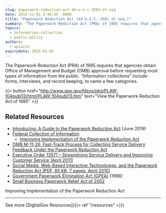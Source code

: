 ```yaml
---
slug: paperwork-reduction-act-44-u-s-c-3501-et-seq
date: 2015-12-01 1:40:45 -0400
title: "Paperwork Reduction Act (44 U.S.C. 3501 et seq.)"
summary: "The Paperwork Reduction Act (PRA) of 1995 requires that agencies obtain Office of Management and Budget (OMB) approval before requesting most types of information from the public."
topics:
  - information-collection
  - public-policy
authors:
  - apiazza
expirydate: 2025-01-01
---
```


The Paperwork Reduction Act (PRA) of 1995 requires that agencies obtain Office of Management and Budget (OMB) approval before requesting most types of information from the public. &#8220;Information collections&#8221; include forms, interviews, and record keeping, to name a few categories.

{{< button href="http://www.gpo.gov/fdsys/pkg/PLAW-104publ13/html/PLAW-104publ13.htm" text="View the Paperwork Reduction Act of 1995" >}}

## Related Resources

- [Introducing: A Guide to the Paperwork Reduction Act](https://digital.gov/2019/06/18/introducing-a-guide-paperwork-reduction-act/) (June 2019)
- [Federal Collection of Information](https://www.whitehouse.gov/omb/information-regulatory-affairs/federal-collection-information/)
    - [Improving Implementation of the Paperwork Reduction Act](https://www.whitehouse.gov/omb/information-regulatory-affairs/federal-collection-information/#IIPR)
- [OMB M-11-26, Fast-Track Process for Collecting Service Delivery Feedback Under the Paperwork Reduction Act](https://digital.gov/resources/m-11-26-new-fast-track-process-for-collecting-service-delivery-feedback-under-the-paperwork-reduction-act/)
- [Executive Order 13571 – Streamlining Service Delivery and Improving Customer Service (April 2011)](https://obamawhitehouse.archives.gov/the-press-office/2011/04/27/executive-order-13571-streamlining-service-delivery-and-improving-custom)
- [Social Media, Web-Based Interactive Technologies, and the Paperwork Reduction Act (PDF, 85 KB, 7 pages, April 2010)](https://www.whitehouse.gov/wp-content/uploads/legacy_drupal_files/omb/assets/inforeg/SocialMediaGuidance_04072010.pdf)
- [Government Paperwork Elimination Act (GPEA)](https://obamawhitehouse.archives.gov/omb/fedreg_gpea2/ "Government Paperwork Elimination Act") (1998)
- [Small Business Paperwork Relief Act of 2002](https://www.sba.gov/document/policy-guidance--small-business-paperwork-relief-act-2002)


Improving Implementation of the Paperwork Reduction Act

---

See more [DigitalGov Resources]({{< ref "/resources" >}})
